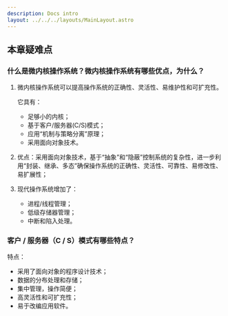 ```yaml
---
description: Docs intro
layout: ../../../layouts/MainLayout.astro
---
```


## 本章疑难点

### 什么是微内核操作系统？微内核操作系统有哪些优点，为什么？

1. 微内核操作系统可以提高操作系统的正确性、灵活性、易维护性和可扩充性。

   它具有：

   + 足够小的内核；
   + 基于客户/服务器(C/S)模式；
   + 应用“机制与策略分离”原理；
   + 采用面向对象技术。

2. 优点：采用面向对象技术，基于“抽象”和“隐蔽”控制系统的复杂性，进一步利用“封装、继承、多态”确保操作系统的正确性、灵活性、可靠性、易修改性、易扩展性；

3. 现代操作系统增加了：

   + 进程/线程管理；
   + 低级存储器管理；
   + 中断和陷入处理。

### 客户 / 服务器（C / S）模式有哪些特点？

特点：

+ 采用了面向对象的程序设计技术；
+ 数据的分布处理和存储；
+ 集中管理，操作简便；
+ 高灵活性和可扩充性；
+ 易于改编应用软件。

